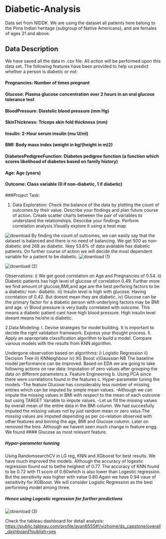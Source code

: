 # Diabetic-Analysis
Data set from NIDDK. We are using the dataset all patients here belong to the Pima Indian heritage (subgroup of Native Americans), and are females of ages 21 and above.
## Data Description
We have saved all the data in .csv file. All action will be performed upon this data set.
The following features have been provided to help us predict whether a person is diabetic or not:
#### Pregnancies: Number of times pregnant
####  Glucose: Plasma glucose concentration over 2 hours in an oral glucose tolerance test
#### BloodPressure: Diastolic blood pressure (mm Hg)
#### SkinThickness: Triceps skin fold thickness (mm)
#### Insulin: 2-Hour serum insulin (mu U/ml)
#### BMI: Body mass index (weight in kg/(height in m)2)
#### DiabetesPedigreeFunction: Diabetes pedigree function (a function which scores likelihood of diabetes based on family history)
#### Age: Age (years)
#### Outcome: Class variable (0 if non-diabetic, 1 if diabetic)

###Project Task:
1. Data Exploration:
Check the balance of the data by plotting the count of outcomes by their value. Describe your findings and plan future course of action. Create scatter charts between the pair of variables to understand the relationships. Describe your findings. Perform correlation analysis.Visually explore it using a heat map.

![download](https://user-images.githubusercontent.com/64850346/112982752-7763d100-917a-11eb-9ecb-a8b302cf7914.png)
By finding the count of outcomes, we can easily say that the dataset is balanced and there is no need of balancing. We get 500 as non-diabetic and 268 as diabetic. likey 53.6% of data available has diabetic patients.
On further course of action we will decide the most dependent variable for a patient to be diabetic.
![download (1)](https://user-images.githubusercontent.com/64850346/112982900-a8440600-917a-11eb-9dd2-c46efca2b72b.png)

![download (2)](https://user-images.githubusercontent.com/64850346/112983041-d0336980-917a-11eb-9d6e-68aaee2005d0.png)

Observations:
 i) We get good correlation on Age and Pregnancies of 0.54.
 ii) Diabetic patients has high level of glucose of correlation 0.49. Further more we find amount of glucose,BMI,and age are the best perforing factors to be a diabetic/ non-  diabetic.
 iii) Insulin level is high with glucose. Having correlation of 0.42. But doesnt mean they are diabetic.
 iv) Glucose can be the primary factor for a diabetic person with underlying factors may be BMI and age.
 v) Blood pressure is very badly correlated with outcome. This means a diabetic patient cant have high blood pressure. High insulin level doesnt means he/she is diabetic.
 
 2.Data Modeling:
  l. Devise strategies for model building. It is important to decide the right validation framework. Express your thought process.
 ll. Apply an appropriate classification algorithm to build a model. Compare various models with the results from KNN algorithm.
 
 Undergone observation based on algorithms: i) Logistic Regression ii) Decision Tree iii) KNNeighbour iv) XG Boost v)Gaussian NB
 The baseline model performance can be improved. Based on EDA we are going to take following actions on raw data:
 Imputation of zero values after grouping the data on different parameters
  a. Feature Engineering
  b. Using PCA since there were correlations found in the features
  c. Hyper-parameter tuning the models
-The feature Glucose has considerably less number of missing entries which can be imputed by simple mean values.
-Although we can impute the missing values in BMI with respect to the mean of each outcome but using TARGET Variable to impute values.
-Let us fill the missing values by overall mean of the entire data in the BMI column.
We had succesfully imputed the missing values not by just random mean or zero valus.The missing values are imputed depending as per co-relation observed with other features and binning the age, BMI and Glucose column. Later on removed the bins.
Although we havent seen much change in feature engg. We found #### Glucose as most relevant feature.
##### Hyper-parameter tunning
Using RandomsearchCV in LG reg, KNN and XGboost for best results.
We have much improved the models. Although the accuracy of logestic regression found out to bethe heighest of 0.77. The accuracy of KNN found to be 0.72 with f1 score of 0.60which is also lower than Logestic regression. But the sensitivity was higher with value 0.80.Again we have 0.94 vaue of sensitivity for XGBoost. We will consider Logistic Regression as the best performing model among three. 
##### Hence using Logestic regression for further predictions

![download (3)](https://user-images.githubusercontent.com/64850346/112985015-41741c00-917d-11eb-8110-8bf4209c57b9.png)


Check the tableau dashboard for detail analysis:
 https://public.tableau.com/profile/ayan6555#!/vizhome/ds_capstone/overall_dashboard?publish=yes


